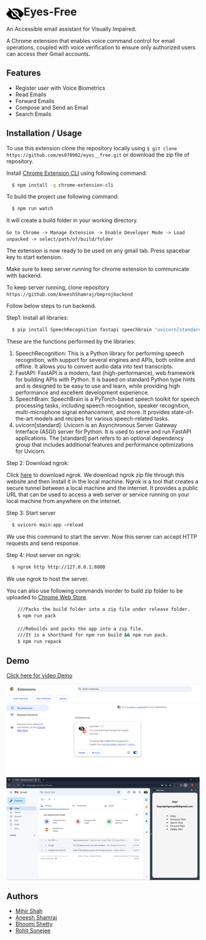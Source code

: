 # <img src="public/icons/icon_48.png" width="45" align="left"> Eyes-Free

An Accessible email assistant for Visually Impaired.

A Chrome extension that enables voice command control for email operations, coupled with voice verification to ensure only authorized users can access their Gmail accounts.



## Features

- Register user with Voice Biometrics
- Read Emails
- Forward Emails
- Compose and Send an Email
- Search Emails


## Installation / Usage

To use this extension clone the repository locally using ```$ git clone https://github.com/ms070902/eyes__free.git``` or download the zip file of repository.

Install [Chrome Extension CLI](https://github.com/dutiyesh/chrome-extension-cli) using following command:

```bash
  $ npm install -g chrome-extension-cli
```
To build the project use following command:
```bash
  $ npm run watch
```  
It will create a build folder in your working directory.

```Go to Chrome -> Manage Extension -> Enable Developer Mode -> Load unpacked -> select/path/of/build/folder```

The extension is now ready to be used on any gmail tab. Press spacebar key to start extension.

Make sure to keep server running for chrome extension to communicate with backend.

To keep server running, clone repository ```https://github.com/AneeshShamraj/beprojbackend```

Follow below steps to run backend.

Step1: Install all libraries:
```bash
  $ pip install SpeechRecognition fastapi speechbrain "uvicorn[standard]"

```
These are the functions performed by the libraries:
1.	SpeechRecognition: This is a Python library for performing speech recognition, with support for several engines and APIs, both online and offline. It allows you to convert audio data into text transcripts.
2.	FastAPI: FastAPI is a modern, fast (high-performance), web framework for building APIs with Python. It is based on standard Python type hints and is designed to be easy to use and learn, while providing high performance and excellent development experience.
3.	SpeechBrain: SpeechBrain is a PyTorch-based speech toolkit for speech processing tasks, including speech recognition, speaker recognition, multi-microphone signal enhancement, and more. It provides state-of-the-art models and recipes for various speech-related tasks.
4.	uvicorn[standard]: Uvicorn is an Asynchronous Server Gateway Interface (ASGI) server for Python. It is used to serve and run FastAPI applications. The [standard] part refers to an optional dependency group that includes additional features and performance optimizations for Uvicorn.

Step 2: Download ngrok:

Click [here](https://ngrok.com/download) to download ngrok.
We download ngrok zip file through this website and then install it in the local machine. Ngrok is a tool that creates a secure tunnel between a local machine and the internet. It provides a public URL that can be used to access a web server or service running on your local machine from anywhere on the internet.

Step 3: Start server
```bash
  $ uvicorn main:app –reload
```
We use this command to start the server. Now this server can accept HTTP requests and send response.

Step 4: Host server on ngrok:
```bash
  $ ngrok http http://127.0.0.1:8000
```
We use ngrok to host the server.


You can also use following commands inorder to build zip folder to be uploaded to [Chrome Web Store](https://chrome.google.com/webstore/devconsole/).

```bash
    ///Packs the build folder into a zip file under release folder.
    $ npm run pack

    ///Rebuilds and packs the app into a zip file. 
    ///It is a shorthand for npm run build && npm run pack.
    $ npm run repack
```
## Demo

[Click here for video Demo](https://drive.google.com/file/d/1zr5pC-X_TISNTI7tlu4hh1sRucDroO-X/view?usp=sharing)

<img src="demo/extension_loaded.png" align="center">

<img src="demo/extension_view.png" align="center">

## Authors

- [Mihir Shah](https://www.github.com/ms070902)
- [Aneesh Shamraj](https://github.com/AneeshShamraj)
- [Bhoomi Shetty](https://github.com/bhoomihz)
- [Rohit Sonejee](https://github.com/Killerrohit007)
